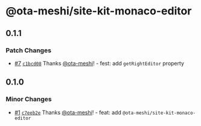# @ota-meshi/site-kit-monaco-editor

## 0.1.1

### Patch Changes

- [#7](https://github.com/ota-meshi/site-kit/pull/7) [`c1bcd08`](https://github.com/ota-meshi/site-kit/commit/c1bcd08d31bbc4b9ac5abeb837038e363e425d1c) Thanks [@ota-meshi](https://github.com/ota-meshi)! - fest: add `getRightEditor` property

## 0.1.0

### Minor Changes

- [#1](https://github.com/ota-meshi/site-kit/pull/1) [`c7eeb2e`](https://github.com/ota-meshi/site-kit/commit/c7eeb2e2738d1c28b17624d3cd8551b25c56ee1d) Thanks [@ota-meshi](https://github.com/ota-meshi)! - feat: add `@ota-meshi/site-kit-monaco-editor`
